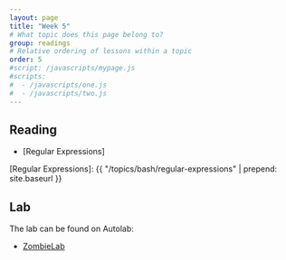 ```yaml
---
layout: page
title: "Week 5"
# What topic does this page belong to?
group: readings
# Relative ordering of lessons within a topic
order: 5
#script: /javascripts/mypage.js
#scripts:
#  - /javascripts/one.js
#  - /javascripts/two.js
---
```


## Reading

- [Regular Expressions]

[Regular Expressions]: {{ "/topics/bash/regular-expressions" | prepend: site.baseurl }}

## Lab

The lab can be found on Autolab:

- [ZombieLab](https://autolab.andrew.cmu.edu/courses/15131-f17/assessments/zombielab)

